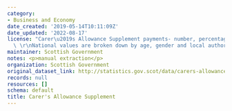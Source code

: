 ```yaml
---
category:
- Business and Economy
date_created: '2019-05-14T10:11:09Z'
date_updated: '2022-08-17'
license: "Carer\u2019s Allowance Supplement payments- number, percentage and expenditure.\
  \ \r\nNational values are broken down by age, gender and local authority.  "
maintainer: Scottish Government
notes: <p>manual extraction</p>
organization: Scottish Government
original_dataset_link: http://statistics.gov.scot/data/carers-allowance-supplement
records: null
resources: []
schema: default
title: Carer's Allowance Supplement
---
```

